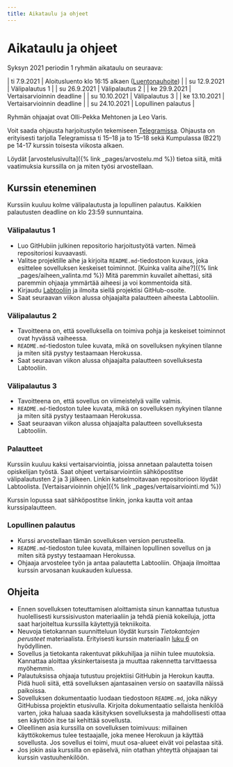 ```yaml
---
title: Aikataulu ja ohjeet
---
```


# Aikataulu ja ohjeet

Syksyn 2021 periodin 1 ryhmän aikataulu on seuraava:

| ti 7.9.2021 | Aloitusluento klo 16:15 alkaen ([Luentonauhoite](https://www2.helsinki.fi/unitube/video/b0b11bdd-1806-4b77-82df-52321e898b53)) |
| su 12.9.2021 | Välipalautus 1 |
| su 26.9.2021 | Välipalautus 2 |
| ke 29.9.2021 | Vertaisarvioinnin deadline |
| su 10.10.2021 | Välipalautus 3 |
| ke 13.10.2021 | Vertaisarvioinnin deadline |
| su 24.10.2021 | Lopullinen palautus |

Ryhmän ohjaajat ovat Olli-Pekka Mehtonen ja Leo Varis.

Voit saada ohjausta harjoitustyön tekemiseen [Telegramissa](https://t.me/tkt_tsoha). Ohjausta on erityisesti tarjolla Telegramissa ti 15–18 ja to 15–18 sekä Kumpulassa (B221) pe 14-17 kurssin toisesta viikosta alkaen.

Löydät [arvostelusivulta]({% link _pages/arvostelu.md %}) tietoa siitä, mitä vaatimuksia kurssilla on ja miten työsi arvostellaan.

## Kurssin eteneminen

Kurssiin kuuluu kolme välipalautusta ja lopullinen palautus. Kaikkien palautusten deadline on klo 23:59 sunnuntaina.

### Välipalautus 1

* Luo GitHubiin julkinen repositorio harjoitustyötä varten. Nimeä repositoriosi kuvaavasti.
* Valitse projektille aihe ja kirjoita `README.md`-tiedostoon kuvaus, joka esittelee sovelluksen keskeiset toiminnot. [Kuinka valita aihe?]({% link _pages/aiheen_valinta.md %}) Mitä paremmin kuvailet aihettasi, sitä paremmin ohjaaja ymmärtää aiheesi ja voi kommentoida sitä.
* Kirjaudu [Labtooliin](https://study.cs.helsinki.fi/labtool/courses/TKT20011.2021.S.A.2) ja ilmoita siellä projektisi GitHub-osoite.
* Saat seuraavan viikon alussa ohjaajalta palautteen aiheesta Labtooliin.

### Välipalautus 2

* Tavoitteena on, että sovelluksella on toimiva pohja ja keskeiset toiminnot ovat hyvässä vaiheessa.
* `README.md`-tiedoston tulee kuvata, mikä on sovelluksen nykyinen tilanne ja miten sitä pystyy testaamaan Herokussa.
* Saat seuraavan viikon alussa ohjaajalta palautteen sovelluksesta Labtooliin.

### Välipalautus 3

* Tavoitteena on, että sovellus on viimeistelyä vaille valmis.
* `README.md`-tiedoston tulee kuvata, mikä on sovelluksen nykyinen tilanne ja miten sitä pystyy testaamaan Herokussa.
* Saat seuraavan viikon alussa ohjaajalta palautteen sovelluksesta Labtooliin.

### Palautteet

Kurssiin kuuluu kaksi vertaisarviointia, joissa annetaan palautetta toisen opiskelijan työstä. Saat ohjeet vertaisarviointiin sähköpostitse välipalautusten 2 ja 3 jälkeen. 
Linkin katselmoitavaan repositorioon löydät Labtoolista. [Vertaisarvioinnin ohje]({% link _pages/vertaisarviointi.md %})

Kurssin lopussa saat sähköpostitse linkin, jonka kautta voit antaa kurssipalautteen.

### Lopullinen palautus

* Kurssi arvostellaan tämän sovelluksen version perusteella.
* `README.md`-tiedoston tulee kuvata, millainen lopullinen sovellus on ja miten sitä pystyy testaamaan Herokussa.
* Ohjaaja arvostelee työn ja antaa palautetta Labtooliin. Ohjaaja ilmoittaa kurssin arvosanan kuukauden kuluessa.

## Ohjeita

* Ennen sovelluksen toteuttamisen aloittamista sinun kannattaa tutustua huolellisesti kurssisivuston materiaaliin ja tehdä pieniä kokeiluja, jotta saat harjoiteltua kurssilla käytettyjä tekniikoita.
* Neuvoja tietokannan suunnitteluun löydät kurssin _Tietokantojen perusteet_ materiaalista. Erityisesti kurssin materiaalin [luku 6](https://tikape.mooc.fi/kevat-2021/content/osa-6/) on hyödyllinen.
* Sovellus ja tietokanta rakentuvat pikkuhiljaa ja niihin tulee muutoksia. Kannattaa aloittaa yksinkertaisesta ja muuttaa rakennetta tarvittaessa myöhemmin.
* Palautuksissa ohjaaja tutustuu projektiisi GitHubin ja Herokun kautta. Pidä huoli siitä, että sovelluksen ajantasainen versio on saatavilla näissä paikoissa.
* Sovelluksen dokumentaatio luodaan tiedostoon `README.md`, joka näkyy GitHubissa projektin etusivulla. Kirjoita dokumentaatio sellaista henkilöä varten, joka haluaa saada käsityksen sovelluksesta ja mahdollisesti ottaa sen käyttöön itse tai kehittää sovellusta.
* Oleellinen asia kurssilla on sovelluksen toimivuus: millainen käyttökokemus tulee testaajalle, joka menee Herokuun ja käyttää sovellusta. Jos sovellus ei toimi, muut osa-alueet eivät voi pelastaa sitä.
* Jos jokin asia kurssilla on epäselvä, niin otathan yhteyttä ohjaajaan tai kurssin vastuuhenkilöön.
